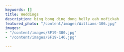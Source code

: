 ```yaml
---
keywords: []
title: Weddings
description: bing bong ding dong helly eah mofickah
featured_photo: "/content/images/Williams-106.jpg"
images:
- "/content/images/SF19-300.jpg"
- "/content/images/SF19-146.jpg"

---
```

